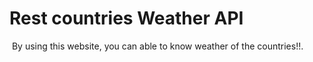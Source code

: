 # Rest countries Weather API

<img src="" alt="">
By using this website, you can able to know weather of the countries!!. 
